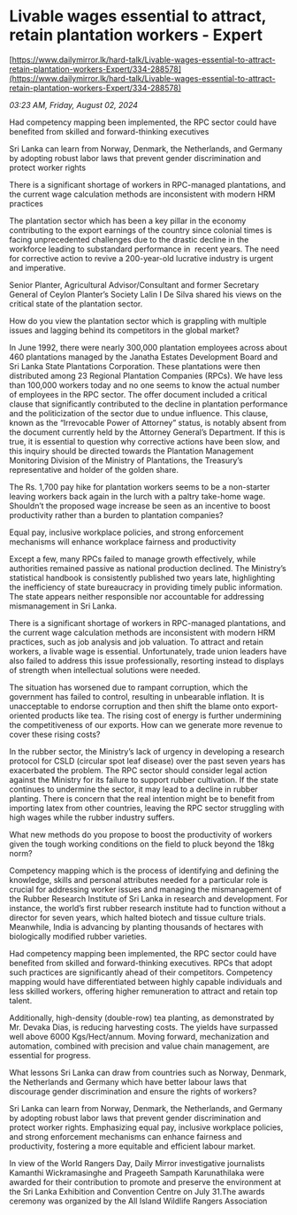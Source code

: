 # Livable wages essential to attract, retain plantation workers - Expert

[https://www.dailymirror.lk/hard-talk/Livable-wages-essential-to-attract-retain-plantation-workers-Expert/334-288578](https://www.dailymirror.lk/hard-talk/Livable-wages-essential-to-attract-retain-plantation-workers-Expert/334-288578)

*03:23 AM, Friday, August 02, 2024*

Had competency mapping been implemented, the RPC sector could have benefited from skilled and forward-thinking executives

Sri Lanka can learn from Norway, Denmark, the Netherlands, and Germany by adopting robust labor laws that prevent gender discrimination and protect worker rights

There is a significant shortage of workers in RPC-managed plantations, and the current wage calculation methods are inconsistent with modern HRM practices

The plantation sector which has been a key pillar in the economy contributing to the export earnings of the country since colonial times is facing unprecedented challenges due to the drastic decline in the workforce leading to substandard performance in  recent years. The need for corrective action to revive a 200-year-old lucrative industry is urgent and imperative.

Senior Planter, Agricultural Advisor/Consultant and former Secretary General of Ceylon Planter’s Society Lalin I De Silva shared his views on the critical state of the plantation sector.

How do you view the plantation sector which is grappling with multiple issues and lagging behind its competitors in the global market?

In June 1992, there were nearly 300,000 plantation employees across about 460 plantations managed by the Janatha Estates Development Board and Sri Lanka State Plantations Corporation. These plantations were then distributed among 23 Regional Plantation Companies (RPCs). We have less than 100,000 workers today and no one seems to know the actual number of employees in the RPC sector. The offer document included a critical clause that significantly contributed to the decline in plantation performance and the politicization of the sector due to undue influence. This clause, known as the “Irrevocable Power of Attorney” status, is notably absent from the document currently held by the Attorney General’s Department. If this is true, it is essential to question why corrective actions have been slow, and this inquiry should be directed towards the Plantation Management Monitoring Division of the Ministry of Plantations, the Treasury’s representative and holder of the golden share.

The Rs. 1,700 pay hike for plantation workers seems to be a non-starter leaving workers back again in the lurch with a paltry take-home wage. Shouldn’t the proposed wage increase be seen as an incentive to boost productivity rather than a burden to plantation companies?

Equal pay, inclusive workplace policies, and strong enforcement mechanisms will enhance workplace fairness and productivity

Except a few, many RPCs failed to manage growth effectively, while authorities remained passive as national production declined. The Ministry’s statistical handbook is consistently published two years late, highlighting the inefficiency of state bureaucracy in providing timely public information. The state appears neither responsible nor accountable for addressing mismanagement in Sri Lanka.

There is a significant shortage of workers in RPC-managed plantations, and the current wage calculation methods are inconsistent with modern HRM practices, such as job analysis and job valuation. To attract and retain workers, a livable wage is essential. Unfortunately, trade union leaders have also failed to address this issue professionally, resorting instead to displays of strength when intellectual solutions were needed.

The situation has worsened due to rampant corruption, which the government has failed to control, resulting in unbearable inflation. It is unacceptable to endorse corruption and then shift the blame onto export-oriented products like tea. The rising cost of energy is further undermining the competitiveness of our exports. How can we generate more revenue to cover these rising costs?

In the rubber sector, the Ministry’s lack of urgency in developing a research protocol for CSLD (circular spot leaf disease) over the past seven years has exacerbated the problem. The RPC sector should consider legal action against the Ministry for its failure to support rubber cultivation. If the state continues to undermine the sector, it may lead to a decline in rubber planting. There is concern that the real intention might be to benefit from importing latex from other countries, leaving the RPC sector struggling with high wages while the rubber industry suffers.

What new methods do you propose to boost the productivity of workers given the tough working conditions on the field to pluck beyond the 18kg norm?

Competency mapping which is the process of identifying and defining the knowledge, skills and personal attributes needed for a particular role is crucial for addressing worker issues and managing the mismanagement of the Rubber Research Institute of Sri Lanka in research and development. For instance, the world’s first rubber research institute had to function without a director for seven years, which halted biotech and tissue culture trials. Meanwhile, India is advancing by planting thousands of hectares with biologically modified rubber varieties.

Had competency mapping been implemented, the RPC sector could have benefited from skilled and forward-thinking executives. RPCs that adopt such practices are significantly ahead of their competitors. Competency mapping would have differentiated between highly capable individuals and less skilled workers, offering higher remuneration to attract and retain top talent.

Additionally, high-density (double-row) tea planting, as demonstrated by Mr. Devaka Dias, is reducing harvesting costs. The yields have surpassed well above 6000 Kgs/Hect/annum. Moving forward, mechanization and automation, combined with precision and value chain management, are essential for progress.

What lessons Sri Lanka can draw from countries such as Norway, Denmark, the Netherlands and Germany which have better labour laws that discourage gender discrimination and ensure the rights of workers?

Sri Lanka can learn from Norway, Denmark, the Netherlands, and Germany by adopting robust labor laws that prevent gender discrimination and protect worker rights. Emphasizing equal pay, inclusive workplace policies, and strong enforcement mechanisms can enhance fairness and productivity, fostering a more equitable and efficient labour market.

In view of the World Rangers Day, Daily Mirror investigative journalists Kamanthi Wickramasinghe and Prageeth Sampath Karunathilaka were awarded for their contribution to promote and preserve the environment at the Sri Lanka Exhibition and Convention Centre on July 31.The awards ceremony was organized by the All Island Wildlife Rangers Association

